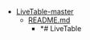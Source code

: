 - <a href = "E:\Node_projects\Node_Way\ArchivTSH_2\ArhivTimur_2\LiveTable-master\cat.LiveTable-master\dir.LiveTable-master.md">LiveTable-master</a>
    - <a href = "E:\Node_projects\Node_Way\ArchivTSH_2\ArhivTimur_2\LiveTable-master\README.md">README.md</a>
        - *# LiveTable
